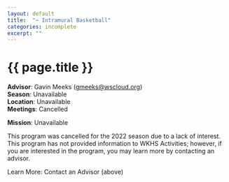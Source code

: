 ```yaml
---
layout: default
title:  "~ Intramural Basketball"
categories: incomplete
excerpt: ""
---
```


# {{ page.title }}

**Advisor**: Gavin Meeks (<gmeeks@wscloud.org>)
<br/>**Season**: Unavailable
<br/>**Location**: Unavailable
<br/>**Meetings**: Cancelled

**Mission**: Unavailable

This program was cancelled for the 2022 season due to a lack of interest. This program has not provided information to WKHS Activities; however, if you are interested in the program, you may learn more by contacting an advisor.

Learn More: Contact an Advisor (above)